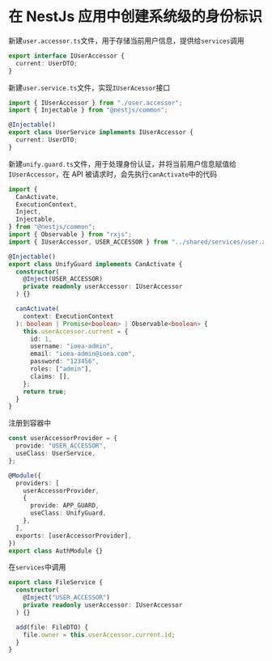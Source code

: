 # 在 NestJs 应用中创建系统级的身份标识

新建`user.accessor.ts`文件，用于存储当前用户信息，提供给`services`调用

```typescript
export interface IUserAccessor {
  current: UserDTO;
}
```

新建`user.service.ts`文件，实现`IUserAcessor`接口

```typescript
import { IUserAccessor } from "./user.accessor";
import { Injectable } from "@nestjs/common";

@Injectable()
export class UserService implements IUserAccessor {
  current: UserDTO;
}
```

新建`unify.guard.ts`文件，用于处理身份认证，并将当前用户信息赋值给`IUserAccessor`，在 API 被请求时，会先执行`canActivate`中的代码

```typescript
import {
  CanActivate,
  ExecutionContext,
  Inject,
  Injectable,
} from "@nestjs/common";
import { Observable } from "rxjs";
import { IUserAccessor, USER_ACCESSOR } from "../shared/services/user.accessor";

@Injectable()
export class UnifyGuard implements CanActivate {
  constructor(
    @Inject(USER_ACCESSOR)
    private readonly userAccessor: IUserAccessor
  ) {}

  canActivate(
    context: ExecutionContext
  ): boolean | Promise<boolean> | Observable<boolean> {
    this.userAccessor.current = {
      id: 1,
      username: "ioea-admin",
      email: "ioea-admin@ioea.com",
      password: "123456",
      roles: ["admin"],
      claims: [],
    };
    return true;
  }
}
```

注册到容器中

```typescript
const userAccessorProvider = {
  provide: "USER_ACCESSOR",
  useClass: UserService,
};

@Module({
  providers: [
    userAccessorProvider,
    {
      provide: APP_GUARD,
      useClass: UnifyGuard,
    },
  ],
  exports: [userAccessorProvider],
})
export class AuthModule {}
```

在`services`中调用

```typescript
export class FileService {
  constructor(
    @Inject("USER_ACCESSOR")
    private readonly userAccessor: IUserAccessor
  ) {}

  add(file: FileDTO) {
    file.owner = this.userAccessor.current.id;
  }
}
```
